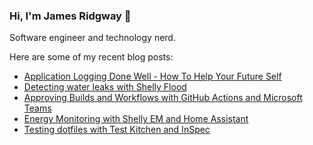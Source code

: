 ### Hi, I'm James Ridgway 👋
Software engineer and technology nerd.

Here are some of my recent blog posts:
  * [Application Logging Done Well - How To Help Your Future Self](https://www.jamesridgway.co.uk/application-logging-done-well-how-to-help-your-future-self/)
  * [Detecting water leaks with Shelly Flood](https://www.jamesridgway.co.uk/detecting-water-teaks-with-shelly-flood/)
  * [Approving Builds and Workflows with GitHub Actions and Microsoft Teams](https://www.jamesridgway.co.uk/approving-builds-and-workflows-with-github-actions-and-microsoft-teams/)
  * [Energy Monitoring with Shelly EM and Home Assistant](https://www.jamesridgway.co.uk/energy-monitoring-with-shelly-em-and-home-assistant/)
  * [Testing dotfiles with Test Kitchen and InSpec](https://www.jamesridgway.co.uk/testing-dotfiles-with-test-kitchen-and-inspec/)
